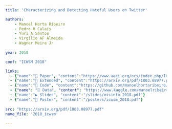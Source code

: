 ```yaml
---
title: 'Characterizing and Detecting Hateful Users on Twitter'

authors:
    - Manoel Horta Ribeiro
    - Pedro H Calais
    - Yuri A Santos
    - Virgílio AF Almeida
    - Wagner Meira Jr
    
year: 2018

conf: "ICWSM 2018"

links:
  - {"name":"📜 Paper", "content":"https://www.aaai.org/ocs/index.php/ICWSM/ICWSM18/paper/view/17837"}
  - {"name":"📜 Extended", "content":"https://arxiv.org/pdf/1803.08977.pdf"}
  - {"name":"🔗️ Code", "content":"https://github.com/manoelhortaribeiro/HatefulUsersTwitter"}
  - {"name": "🗄 Data", "content": "https://www.kaggle.com/manoelribeiro/hateful-users-on-twitter"}
  - {"name":"▶️ Slides", "content":"/slides/misinfo_2018.pdf"}
  - {"name":"📃 Poster", "content":"/posters/icwsm_2018.pdf"}
  
src: "https://arxiv.org/pdf/1803.08977.pdf"
name_file: '2018_icwsm'

---
```

